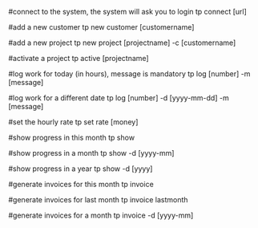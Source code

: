 #connect to the system, the system will ask you to login
tp connect [url]

#add a new customer
tp new customer [customername]

#add a new project
tp new project [projectname] -c [customername]

#activate a project
tp active [projectname]

#log work for today (in hours), message is mandatory
tp log [number] -m [message]

#log work for a different date
tp log [number] -d [yyyy-mm-dd] -m [message]

#set the hourly rate
tp set rate [money]

#show progress in this month
tp show

#show progress in a month
tp show -d [yyyy-mm]

#show progress in a year
tp show -d [yyyy]

#generate invoices for this month
tp invoice

#generate invoices for last month
tp invoice lastmonth

#generate invoices for a month
tp invoice -d [yyyy-mm]